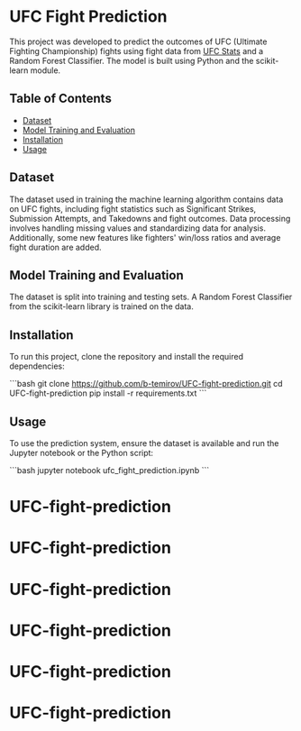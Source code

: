 # UFC Fight Prediction

This project was developed to predict the outcomes of UFC (Ultimate Fighting Championship) fights using fight data from [UFC Stats](http://www.ufcstats.com/statistics/events/completed) and a Random Forest Classifier. The model is built using Python and the scikit-learn module.

## Table of Contents

- [Dataset](#dataset)
- [Model Training and Evaluation](#model-training-and-evaluation)
- [Installation](#installation)
- [Usage](#usage)

## Dataset

The dataset used in training the machine learning algorithm contains data on UFC fights, including fight statistics such as Significant Strikes, Submission Attempts, and Takedowns and fight outcomes. Data processing involves handling missing values and standardizing data for analysis. Additionally, some new features like fighters' win/loss ratios and average fight duration are added.

## Model Training and Evaluation

The dataset is split into training and testing sets. A Random Forest Classifier from the scikit-learn library is trained on the data.

## Installation

To run this project, clone the repository and install the required dependencies:

\`\`\`bash
git clone https://github.com/b-temirov/UFC-fight-prediction.git
cd UFC-fight-prediction
pip install -r requirements.txt
\`\`\`

## Usage

To use the prediction system, ensure the dataset is available and run the Jupyter notebook or the Python script:

\`\`\`bash
jupyter notebook ufc_fight_prediction.ipynb
\`\`\`
# UFC-fight-prediction
# UFC-fight-prediction
# UFC-fight-prediction
# UFC-fight-prediction
# UFC-fight-prediction
# UFC-fight-prediction
